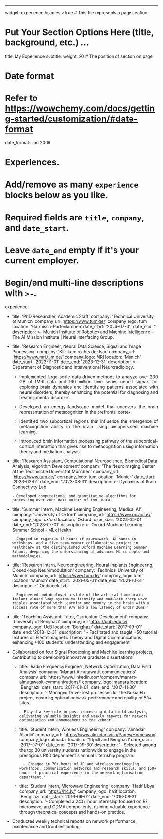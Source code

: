 ---

widget: experience
headless: true  # This file represents a page section.

# Put Your Section Options Here (title, background, etc.) ...
title: My Experience
subtitle:
weight: 20 # The position of section on page

# Date format
#   Refer to https://wowchemy.com/docs/getting-started/customization/#date-format
date_format: Jan 2006

# Experiences.
#   Add/remove as many `experience` blocks below as you like.
#   Required fields are `title`, `company`, and `date_start`.
#   Leave `date_end` empty if it's your current employer.
#   Begin/end multi-line descriptions with `>-`.
experience:
  - title: 'PhD Researcher, Academic Staff'
    company: 'Technical University of Munich'
    company_url: 'https://www.tum.de/'
    company_logo: tum
    location: 'Garmisch-Partenkirchen'
    date_start: '2024-07-01'
    date_end: ''
    description: >-
      Munich Institute of Robotics and Machine Intelligence – The AI Mission Institute | Neural Interfacing Group.


  - title: 'Research Engineer, Neural Data Science, Signal and Image Processing'
    company: 'Klinikum rechts der Isar'
    company_url: 'https://www.mri.tum.de/'
    company_logo: MRI
    location: 'Munich'
    date_start: '2022-11-01'
    date_end: '2023-12-31'
    description: >-
       Department of Diagnostic and Interventional Neuroradiology.
       <div style='text-align: justify;'>

       - Implemented large-scale data-driven methods to analyze over 200 GB of fMRI data and 160 million time series neural signals for exploring brain dynamics and identifying patterns associated with neural disorders, thereby enhancing the potential for diagnosing and treating mental disorders. 

       - Developed an energy landscape model that uncovers the brain representation of metacognition in the prefrontal cortex.

       - Identified two subcortical regions that influence the emergence of metacognition ability in the brain using unsupervised machine learning. 
       
       - Introduced brain information processing pathway of the subcortical-cortical interaction that gives rise to metacognition using information theory and mediation analysis.
       
       </div>
       

  - title: 'Research Assistant, Computational Neuroscience, Biomedical Data Analysis, Algorithm Development'
    company: 'The Neuroimaging Center at the Technische Universität München'
    company_url: 'https://www.tum.de/'
    company_logo: tum
    location: 'Munich'
    date_start: '2023-02-01'
    date_end: '2023-08-31'
    description: >-
        Dynamics of Brain Connectivity Lab

        - Developed computational and quantitative algorithms for processing over 800k data points of fMRI data.


  - title: 'Summer Intern, Machine Learning Engineering, Medical AI'
    company: 'University of Oxford'
    company_url: 'https://www.ox.ac.uk/'
    company_logo: oxford
    location: 'Oxford'
    date_start: '2023-05-01'
    date_end: '2023-07-01'
    description: >-
        Oxford Machine Learning Summer School - MLx Health

        - Engaged in rigorous 43 hours of coursework, 12 hands-on workshops, and a five-team-member collaborative project in healthcare at the distinguished Oxford Machine Learning Summer School, deepening the understanding of advanced ML concepts and methodologies.

  - title: 'Research Intern, Neuroengineering, Neural Implants Engineering, Closed-loop Neuromodulation'
    company: 'Technical University of Munich'
    company_url: 'https://www.tum.de/'
    company_logo: tum
    location: 'Munich'
    date_start: '2021-05-01'
    date_end: '2021-10-31'
    description: '
        Ondracek Lab
    
        - Engineered and deployed a state-of-the-art real-time brain implant closed-loop system to identify and modulate sharp wave ripples associated with learning and memory in the brain with a success rate of more than 97% and a low latency of under 20ms.'


  - title: 'Teaching Assistant, Tutor, Curriculum Development'
    company: 'University of Benghazi'
    company_url: 'https://uob.edu.ly/'
    company_logo: UoB
    location: 'Benghazi'
    date_start: '2017-09-01'
    date_end: '2018-12-31'
    description: '
        - Facilitated and taught +50 tutorial lectures on Electromagnetic Theory and Digital Communications, enhancing +100 students´ understanding and engagement.


- Collaborated on four Signal Processing and Machine learning projects, contributing to developing innovative graduate dissertations.'

  - title: 'Radio Frequency Engineer, Network Optimization, Data Field Analysis'
    company: 'Manart Almutawasit communications'
    company_url: 'https://www.linkedin.com/company/manart-almutawasit-communications/'
    company_logo: manara
    location: 'Benghazi'
    date_start: '2017-08-01'
    date_end: '2017-11-30'
    description: '- Managed Drive-Test processes for the Nokia H+ project, ensuring optimal network performance and quality of 50+ sites.


        - Played a key role in post-processing data field analysis, delivering valuable insights and weekly reports for network optimization and enhancement to the vendor.'    

  - title: 'Student Intern, Wireless Engineering'
    company: 'Almadar Aljadid'
    company_url: 'https://www.almadar.ly/en/Pages/Home.aspx'
    company_logo: almadar
    location: 'Tripoli and Benghazi'
    date_start: '2017-07-01'
    date_end: '2017-09-30'
    description: '- Selected among the top 30 university students nationwide to engage in the prestigious R&D department´s annual internship program.

          - Engaged in 70+ hours of RF and wireless engineering workshops, communication networks and research skills, and 150+ hours of practical experience in the network optimisation department.'

  - title: 'Student Intern, Microwave Engineering'
    company: 'Hatif Libya'
    company_url: 'https://hlc.ly/'
    company_logo: hatif
    location: 'Benghazi'
    date_start: '2016-06-01'
    date_end: '2016-08-31'
    description: '- Completed a 240+ hour internship focused on RF, microwave, and CDMA components, gaining valuable experience through theoretical concepts and hands-on practice.

- Conducted weekly technical reports on network performance, maintenance and troubleshooting.'

---
